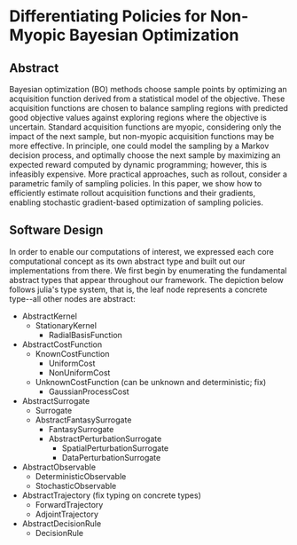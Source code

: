 # Differentiating Policies for Non-Myopic Bayesian Optimization
## Abstract
Bayesian optimization (BO) methods choose sample points by optimizing an acquisition function derived from 
a statistical model of the objective.  These acquisition functions are chosen to balance sampling regions with
predicted good objective values against exploring regions where the objective is uncertain.
Standard acquisition functions are myopic, considering only the impact of the next sample,
but non-myopic acquisition functions may be more effective.
In principle, one could model the sampling by a Markov decision process, and optimally choose the next sample
by maximizing an expected reward computed by dynamic programming; however, this is infeasibly expensive.
More practical approaches, such as rollout, consider a parametric family of sampling policies.
In this paper, we show how to efficiently estimate rollout acquisition functions and their gradients,
enabling stochastic gradient-based optimization of sampling policies.

## Software Design
In order to enable our computations of interest, we expressed each core computational concept as its own
abstract type and built out our implementations from there. We first begin by enumerating the fundamental
abstract types that appear throughout our framework. The depiction below follows julia's type system, that is, the leaf node represents a concrete type--all other nodes are abstract:
* AbstractKernel
    * StationaryKernel
        * RadialBasisFunction
* AbstractCostFunction
    * KnownCostFunction
        * UniformCost
        * NonUniformCost
    * UnknownCostFunction (can be unknown and deterministic; fix)
        * GaussianProcessCost
* AbstractSurrogate
    * Surrogate
    * AbstractFantasySurrogate
        * FantasySurrogate
        * AbstractPerturbationSurrogate
            * SpatialPerturbationSurrogate
            * DataPerturbationSurrogate
* AbstractObservable
    * DeterministicObservable
    * StochasticObservable
* AbstractTrajectory (fix typing on concrete types)
    * ForwardTrajectory
    * AdjointTrajectory
* AbstractDecisionRule
    * DecisionRule
